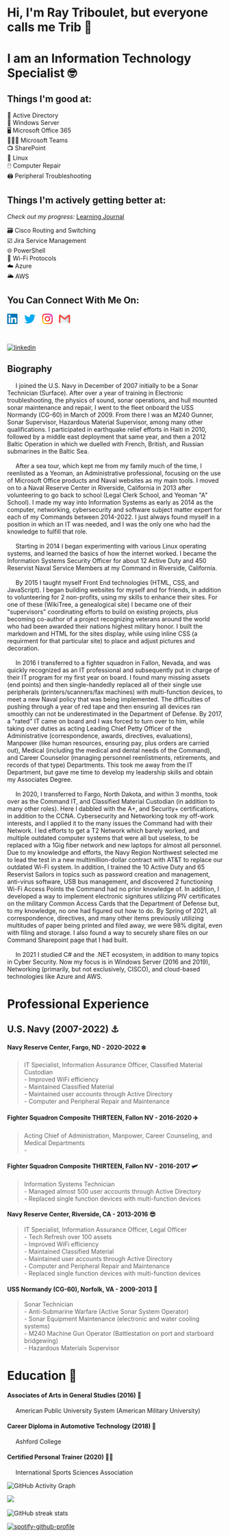 # __Hi, I'm Ray Triboulet, but everyone calls me Trib__  👋

# __I am an Information Technology Specialist__  🤓

## Things I'm good at:  

🌳 Active Directory    
💾 Windows Server    
🖥️ Microsoft Office 365    
🧑‍🤝‍🧑 Microsoft Teams    
📺 SharePoint    
📁 Linux    
🖱️ Computer Repair    
🖨️ Peripheral Troubleshooting    

## Things I'm actively getting better at:
*Check out my progress:* <a href="https://github.com/NordiCelt/Lab-Log/blob/main/README.md" target="_blank" alt="Ray Triboulet | Learning Journal">Learning Journal</a>

🗃️ Cisco Routing and Switching    
☑️ Jira Service Management    
🌐 PowerShell    
📡 Wi-Fi Protocols    
☁️ Azure    
🌥️ AWS    

## You Can Connect With Me On:
<p><a href="https://www.linkedin.com/in/trib-trib-35803022a/" target="_blank"><img align="center" alt="Ray Triboulet | Linkedin" width="24px" src="https://github.com/SatYu26/SatYu26/blob/master/Assets/Linkedin.svg" /></a> &nbsp;&nbsp;
<a href="https://twitter.com/RayTrib" target="_blank"><img align="center" alt="Ray Triboulet | Twitter" width="26px" src="https://github.com/SatYu26/SatYu26/blob/master/Assets/Twitter.svg" /></a> &nbsp;&nbsp;
<a href="https://github.com/NordiCelt" target="_blank"><img align="center" alt="Ray Triboulet | Github" width="24px" src="https://github.com/SatYu26/SatYu26/blob/master/Assets/Instagram.svg" /></a> &nbsp;&nbsp;
  <a href="mailto:tribouletr@gmail.com" ><img align="center" alt="Ray Triboulet | Gmail" width="26px" src="https://github.com/SatYu26/SatYu26/blob/master/Assets/Gmail.svg" /></a></p>


<br>

[![linkedin](https://linkedin-github.herokuapp.com/api/render/Ray%20Triboulet/Veteran%20US%20Navy%20IT%20Specialist/IT%20Specialist/Associates%20Degree/dark/https%3A%2F%2Fmedia-exp1.licdn.com%2Fdms%2Fimage%2FC4D03AQHYaMD2rTXk7A%2Fprofile-displayphoto-shrink_200_200%2F0%2F1641061303727%3Fe%3D1646265600%26v%3Dbeta%26t%3Dc3HMNYNF_dD0_LceOI0dLEKpXCLBdpI7LfVgB4R_POE)](https://www.linkedin.com/in/trib-trib-35803022a/)
  
## Biography  
&nbsp;&nbsp;&nbsp;&nbsp; I joined the U.S. Navy in December of 2007 initially to be a Sonar Technician (Surface). After over a year of training in Electronic troubleshooting, the physics of sound, sonar operations, and hull mounted sonar maintenance and repair, I went to the fleet onboard the USS Normandy (CG-60) in March of 2009. From there I was an M240 Gunner, Sonar Supervisor, Hazardous Material Supervisor, among many other qualifications. I participated in earthquake relief efforts in Haiti in 2010, followed by a middle east deployment that same year, and then a 2012 Baltic Operation in which we duelled with French, British, and Russian submarines in the Baltic Sea.    
<br>
&nbsp;&nbsp;&nbsp;&nbsp; After a sea tour, which kept me from my family much of the time, I reenlisted as a Yeoman, an Administrative professional, focusing on the use of Microsoft Office products and Naval websites as my main tools. I moved on to a Naval Reserve Center in Riverside, California in 2013 after volunteering to go back to school (Legal Clerk School, and Yeoman "A" School).  I made my way into Information Systems as early as 2014 as the computer, networking, cybersecurity and software subject matter expert for each of my Commands between 2014-2022. I just always found myself in a position in which an IT was needed, and I was the only one who had the knowledge to fulfill that role.    
<br>
&nbsp;&nbsp;&nbsp;&nbsp; Starting in 2014 I began experimenting with various Linux operating systems, and learned the basics of how the internet worked. I became the Information Systems Security Officer for about 12 Active Duty and 450 Reservist Naval Service Members at my Command in Riverside, California.  
<br>
&nbsp;&nbsp;&nbsp;&nbsp; By 2015 I taught myself Front End technologies (HTML, CSS, and JavaScript). I began building websites for myself and for friends, in addition to volunteering for 2 non-profits, using my skills to enhance their sites. For one of these (WikiTree, a genealogical site) I became one of their "supervisors" coordinating efforts to build on existing projects, plus becoming co-author of a project recognizing veterans around the world who had been awarded their nations highest military honor. I built the markdown and HTML for the sites display, while using inline CSS (a requirment for that particular site) to place and adjust pictures and decoration.    
<br>
&nbsp;&nbsp;&nbsp;&nbsp; In 2016 I transferred to a fighter squadron in Fallon, Nevada, and was quickly recognized as an IT professional and subsequently put in charge of their IT program for my first year on board. I found many missing assets (end points) and then single-handedly replaced all of their single use peripherals (printers/scanners/fax machines) with multi-function devices, to meet a new Naval policy that was being implemented. The difficulties of pushing through a year of red tape and then ensuring all devices ran smoothly can not be underestimated in the Department of Defense. By 2017, a "rated" IT came on board and I was forced to turn over to him, while taking over duties as acting Leading Chief Petty Officer of the Administrative (correspondence, awards, directives, evaluations), Manpower (like human resources, ensuring pay, plus orders are carried out), Medical (including the medical and dental needs of the Command), and Career Counselor (managing personnel reenlistments, retirements, and records of that type) Departments. This took me away from the IT Department, but gave me time to develop my leadership skills and obtain my Associates Degree.    
<br>
&nbsp;&nbsp;&nbsp;&nbsp; In 2020, I transferred to Fargo, North Dakota, and within 3 months, took over as the Command IT, and Classified Material Custodian (in addition to many other roles). Here I dabbled with the A+, and Security+ certifications, in addition to the CCNA. Cybersecurity and Networking took my off-work interests, and I applied it to the many issues the Command had with their Network. I led efforts to get a T2 Network which barely worked, and multiple outdated computer systems that were all but useless, to be replaced with a 1Gig fiber network and new laptops for almost all personnel. Due to my knowledge and efforts, the Navy Region Northwest selected me to lead the test in a new multimillion-dollar contract with AT&T to replace our outdated Wi-Fi system. In addition, I trained the 10 Active Duty and 65 Reservist Sailors in topics such as password creation and management, anti-virus software, USB bus management, and discovered 2 functioning Wi-Fi Access Points the Command had no prior knowledge of. In addition, I developed a way to implement electronic signitures utilizing PIV certificates on the military Common Access Cards that the Department of Defense but, to my knowledge, no one had figured out how to do. By Spring of 2021, all correspondence, directives, and many other items previously utilizing multitudes of paper being printed and filed away, we were 98% digital, even with filing and storage.  I also found a way to securely share files on our Command Sharepoint page that I had built.    
<br>
&nbsp;&nbsp;&nbsp;&nbsp; In 2021 I studied C# and the .NET ecosystem, in addition to many topics in Cyber Security. Now my focus is in Windows Server (2016 and 2019), Networking (primarily, but not exclusively, CISCO), and cloud-based technologies like Azure and AWS.    

# __Professional Experience__  

## U.S. Navy (2007-2022) ⚓

#### Navy Reserve Center, Fargo, ND - 2020-2022  ❄️

> IT Specialist, Information Assurance Officer, Classified Material Custodian  
>        - Improved WiFi efficiency  
>        - Maintained Classified Material  
>        - Maintained user accounts through Active Directory  
>        - Computer and Peripheral Repair and Maintenance  

#### Fighter Squadron Composite THIRTEEN, Fallon NV - 2016-2020  ✈️

> Acting Chief of Administration, Manpower, Career Counseling, and Medical Departments  
>        -  

#### Fighter Squadron Composite THIRTEEN, Fallon NV - 2016-2017  🛩️

> Information Systems Technician  
>        - Managed almost 500 user accounts through Active Directory  
>        - Replaced single function devices with multi-function devices  

#### Navy Reserve Center, Riverside, CA - 2013-2016  😎

> IT Specialist, Information Assurance Officer, Legal Officer  
>        - Tech Refresh over 100 assets  
>        - Improved WiFi efficiency  
>        - Maintained Classified Material  
>        - Maintained user accounts through Active Directory  
>        - Computer and Peripheral Repair and Maintenance  
>        - Replaced single function devices with multi-function devices  

#### USS Normandy (CG-60), Norfolk, VA - 2009-2013  🚢

> Sonar Technician  
>        - Anti-Submarine Warfare (Active Sonar System Operator)  
>        - Sonar Equipment Maintenance (electronic and water cooling systems)  
>        - M240 Machine Gun Operator (Battlestation on port and starboard bridgewing)  
>        - Hazardous Materials Supervisor  

# __Education__  🏫

#### Associates of Arts in General Studies (2016)  📖
&nbsp;&nbsp;&nbsp;&nbsp; American Public University System (American Military University)  

#### Career Diploma in Automotive Technology (2018)  🔧
&nbsp;&nbsp;&nbsp;&nbsp; Ashford College  

#### Certified Personal Trainer (2020)  🏋️‍♂️
&nbsp;&nbsp;&nbsp;&nbsp; International Sports Sciences Association  
<!--
# __Non-Professional Experience__  
#### 
-->

![GitHub Activity Graph](https://activity-graph.herokuapp.com/graph?username=NordiCelt&bg_color=000000&color=4fff67&line=4fff67&point=ffffff&area=true&hide_border=true)

![](https://vistr.dev/badge?repo=NordiCelt.NordiCelt) 

![GitHub streak stats](https://github-readme-streak-stats.herokuapp.com/?user=NordiCelt) 

[![spotify-github-profile](https://spotify-github-profile.vercel.app/api/view?uid=tribouletr&cover_image=true&theme=default)](https://github.com/kittinan/spotify-github-profile)

